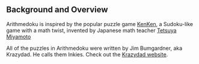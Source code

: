 ## Background and Overview 

Arithmedoku is inspired by the popular puzzle game [KenKen][kenken], a
Sudoku-like game with a math twist, invented by Japanese math teacher [Tetsuya
Miyamoto][miyamoto]


All of the puzzles in Arithmedoku were written by Jim Bumgardner, aka Krazydad.
He calls them Inkies. Check out the [Krazydad website][krazydad].

[kenken]: https://en.wikipedia.org/wiki/KenKen
[krazydad]: https://krazydad.com/
[miyamoto]: https://en.wikipedia.org/wiki/Tetsuya_Miyamoto
